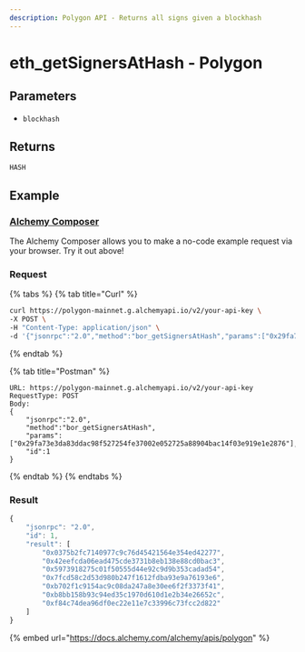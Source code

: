 ```yaml
---
description: Polygon API - Returns all signs given a blockhash
---
```


# eth\_getSignersAtHash - Polygon

## Parameters

* `blockhash`

## Returns

`HASH`

## Example

### [Alchemy Composer](https://composer.alchemyapi.io/?composer\_state=%7B%22chain%22%3A2%2C%22network%22%3A401%2C%22methodName%22%3A%22eth\_getBlockByNumber%22%2C%22paramValues%22%3A%5B%22latest%22%2Cfalse%5D%7D)

The Alchemy Composer allows you to make a no-code example request via your browser. Try it out above!

### Request

{% tabs %}
{% tab title="Curl" %}
```bash
curl https://polygon-mainnet.g.alchemyapi.io/v2/your-api-key \
-X POST \
-H "Content-Type: application/json" \
-d '{"jsonrpc":"2.0","method":"bor_getSignersAtHash","params":["0x29fa73e3da83ddac98f527254fe37002e052725a88904bac14f03e919e1e2876"], "id":1'
```
{% endtab %}

{% tab title="Postman" %}
```http
URL: https://polygon-mainnet.g.alchemyapi.io/v2/your-api-key
RequestType: POST
Body: 
{
    "jsonrpc":"2.0",
    "method":"bor_getSignersAtHash",
    "params":["0x29fa73e3da83ddac98f527254fe37002e052725a88904bac14f03e919e1e2876"], 
    "id":1
}
```
{% endtab %}
{% endtabs %}

### Result

```javascript
{
    "jsonrpc": "2.0",
    "id": 1,
    "result": [
        "0x0375b2fc7140977c9c76d45421564e354ed42277",
        "0x42eefcda06ead475cde3731b8eb138e88cd0bac3",
        "0x5973918275c01f50555d44e92c9d9b353cadad54",
        "0x7fcd58c2d53d980b247f1612fdba93e9a76193e6",
        "0xb702f1c9154ac9c08da247a8e30ee6f2f3373f41",
        "0xb8bb158b93c94ed35c1970d610d1e2b34e26652c",
        "0xf84c74dea96df0ec22e11e7c33996c73fcc2d822"
    ]
}
```

{% embed url="https://docs.alchemy.com/alchemy/apis/polygon" %}
